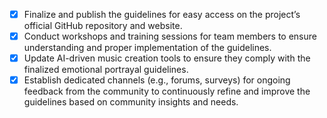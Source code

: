 - [x] Finalize and publish the guidelines for easy access on the project’s official GitHub repository and website.
- [x] Conduct workshops and training sessions for team members to ensure understanding and proper implementation of the guidelines.
- [x] Update AI-driven music creation tools to ensure they comply with the finalized emotional portrayal guidelines.
- [x] Establish dedicated channels (e.g., forums, surveys) for ongoing feedback from the community to continuously refine and improve the guidelines based on community insights and needs.